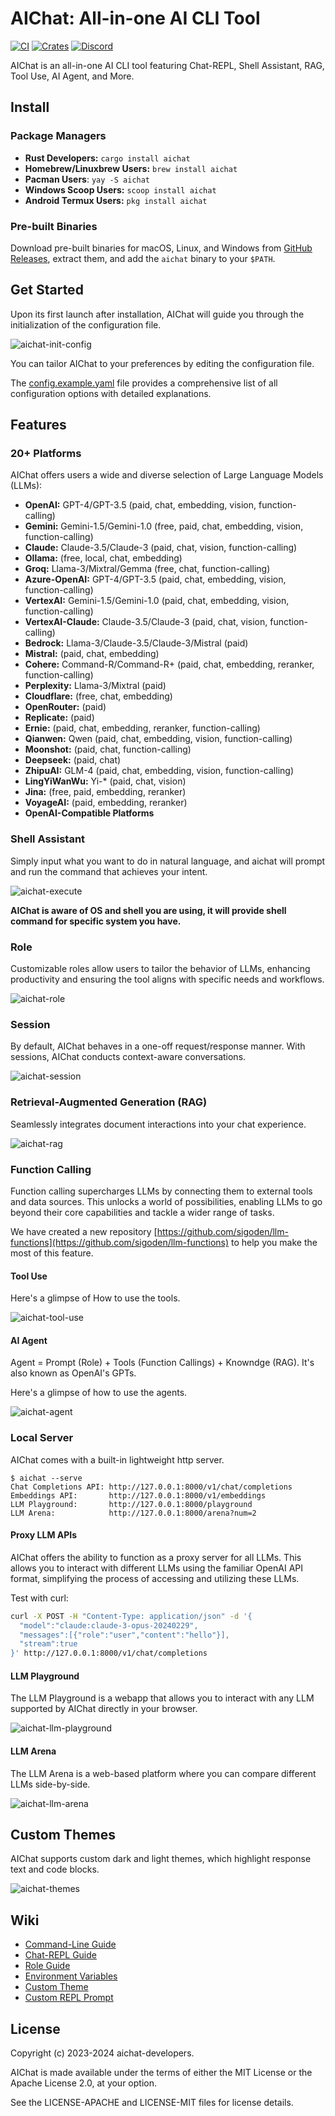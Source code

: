# AIChat: All-in-one AI CLI Tool

[![CI](https://github.com/sigoden/aichat/actions/workflows/ci.yaml/badge.svg)](https://github.com/sigoden/aichat/actions/workflows/ci.yaml)
[![Crates](https://img.shields.io/crates/v/aichat.svg)](https://crates.io/crates/aichat)
[![Discord](https://img.shields.io/discord/1226737085453701222?label=Discord)](https://discord.gg/mr3ZZUB9hG)

AIChat is an all-in-one AI CLI tool featuring Chat-REPL, Shell Assistant, RAG, Tool Use, AI Agent, and More.

## Install

### Package Managers

- **Rust Developers:** `cargo install aichat`
- **Homebrew/Linuxbrew Users:** `brew install aichat`
- **Pacman Users**: `yay -S aichat`
- **Windows Scoop Users:** `scoop install aichat`
- **Android Termux Users:** `pkg install aichat`

### Pre-built Binaries

Download pre-built binaries for macOS, Linux, and Windows from [GitHub Releases](https://github.com/sigoden/aichat/releases), extract them, and add the `aichat` binary to your `$PATH`.

## Get Started

Upon its first launch after installation, AIChat will guide you through the initialization of the configuration file.

![aichat-init-config](https://github.com/sigoden/aichat/assets/4012553/d83c4ac0-1693-4d3c-8a56-a6eabff4ca82)

You can tailor AIChat to your preferences by editing the configuration file.

The [config.example.yaml](https://github.com/sigoden/aichat/blob/main/config.example.yaml) file provides a comprehensive list of all configuration options with detailed explanations.

## Features

### 20+ Platforms

AIChat offers users a wide and diverse selection of Large Language Models (LLMs):

- **OpenAI:** GPT-4/GPT-3.5 (paid, chat, embedding, vision, function-calling)
- **Gemini:** Gemini-1.5/Gemini-1.0 (free, paid, chat, embedding, vision, function-calling)
- **Claude:** Claude-3.5/Claude-3 (paid, chat, vision, function-calling)
- **Ollama:** (free, local, chat, embedding)
- **Groq:** Llama-3/Mixtral/Gemma (free, chat, function-calling)
- **Azure-OpenAI:** GPT-4/GPT-3.5 (paid, chat, embedding, vision, function-calling)
- **VertexAI:** Gemini-1.5/Gemini-1.0 (paid, chat, embedding, vision, function-calling)
- **VertexAI-Claude:** Claude-3.5/Claude-3 (paid, chat, vision, function-calling)
- **Bedrock:** Llama-3/Claude-3.5/Claude-3/Mistral (paid)
- **Mistral:** (paid, chat, embedding)
- **Cohere:** Command-R/Command-R+ (paid, chat, embedding, reranker, function-calling)
- **Perplexity:** Llama-3/Mixtral (paid)
- **Cloudflare:** (free, chat, embedding)
- **OpenRouter:** (paid)
- **Replicate:** (paid)
- **Ernie:** (paid, chat, embedding, reranker, function-calling)
- **Qianwen:** Qwen (paid, chat, embedding, vision, function-calling)
- **Moonshot:** (paid, chat, function-calling)
- **Deepseek:** (paid, chat)
- **ZhipuAI:** GLM-4 (paid, chat, embedding, vision, function-calling)
- **LingYiWanWu:** Yi-* (paid, chat, vision)
- **Jina:**  (free, paid, embedding, reranker)
- **VoyageAI:**  (paid, embedding, reranker)
- **OpenAI-Compatible Platforms** 

### Shell Assistant

Simply input what you want to do in natural language, and aichat will prompt and run the command that achieves your intent.

![aichat-execute](https://github.com/sigoden/aichat/assets/4012553/f99bcd8f-26be-468f-a35e-197e65260f91)

**AIChat is aware of OS and shell you are using, it will provide shell command for specific system you have.**

### Role

Customizable roles allow users to tailor the behavior of LLMs, enhancing productivity and ensuring the tool aligns with specific needs and workflows.

![aichat-role](https://github.com/sigoden/aichat/assets/4012553/76004a01-3b29-4116-bbab-40b4978388f5)

### Session

By default, AIChat behaves in a one-off request/response manner.
With sessions, AIChat conducts context-aware conversations.

![aichat-session](https://github.com/sigoden/aichat/assets/4012553/1444c5c9-ea67-4ad2-80df-a76954e8cce0)

### Retrieval-Augmented Generation (RAG)

Seamlessly integrates document interactions into your chat experience.

![aichat-rag](https://github.com/sigoden/aichat/assets/4012553/6f3e5908-9c95-4d7d-aa9c-7e973ecf9354)

### Function Calling

Function calling supercharges LLMs by connecting them to external tools and data sources. This unlocks a world of possibilities, enabling LLMs to go beyond their core capabilities and tackle a wider range of tasks.

We have created a new repository [https://github.com/sigoden/llm-functions](https://github.com/sigoden/llm-functions) to help you make the most of this feature.

#### Tool Use

Here's a glimpse of How to use the tools.

![aichat-tool-use](https://github.com/sigoden/aichat/assets/4012553/c1b6b136-bbd3-4028-9b01-7d728390c0bf)

#### AI Agent

Agent = Prompt (Role) + Tools (Function Callings) + Knowndge (RAG). It's also known as OpenAI's GPTs.

Here's a glimpse of how to use the agents.

![aichat-agent](https://github.com/sigoden/aichat/assets/4012553/7308a423-2ee5-4847-be1b-a53538bc98dc)

### Local Server

AIChat comes with a built-in lightweight http server.

```
$ aichat --serve
Chat Completions API: http://127.0.0.1:8000/v1/chat/completions
Embeddings API:       http://127.0.0.1:8000/v1/embeddings
LLM Playground:       http://127.0.0.1:8000/playground
LLM Arena:            http://127.0.0.1:8000/arena?num=2
```

#### Proxy LLM APIs

AIChat offers the ability to function as a proxy server for all LLMs. This allows you to interact with different LLMs using the familiar OpenAI API format, simplifying the process of accessing and utilizing these LLMs.

Test with curl:

```sh
curl -X POST -H "Content-Type: application/json" -d '{
  "model":"claude:claude-3-opus-20240229",
  "messages":[{"role":"user","content":"hello"}], 
  "stream":true
}' http://127.0.0.1:8000/v1/chat/completions
```

#### LLM Playground

The LLM Playground is a webapp that allows you to interact with any LLM supported by AIChat directly in your browser.

![aichat-llm-playground](https://github.com/sigoden/aichat/assets/4012553/d2334c03-9a07-41a4-a326-e4ee37477ce3)

#### LLM Arena

The LLM Arena is a web-based platform where you can compare different LLMs side-by-side. 

![aichat-llm-arena](https://github.com/sigoden/aichat/assets/4012553/eb1eab0c-4685-4142-89c6-089714b4822c)

## Custom Themes

AIChat supports custom dark and light themes, which highlight response text and code blocks.

![aichat-themes](https://github.com/sigoden/aichat/assets/4012553/29fa8b79-031e-405d-9caa-70d24fa0acf8)

## Wiki

- [Command-Line Guide](https://github.com/sigoden/aichat/wiki/Command-Line-Guide)
- [Chat-REPL Guide](https://github.com/sigoden/aichat/wiki/Chat-REPL-Guide)
- [Role Guide](https://github.com/sigoden/aichat/wiki/Role-Guide)
- [Environment Variables](https://github.com/sigoden/aichat/wiki/Environment-Variables)
- [Custom Theme](https://github.com/sigoden/aichat/wiki/Custom-Theme)
- [Custom REPL Prompt](https://github.com/sigoden/aichat/wiki/Custom-REPL-Prompt)

## License

Copyright (c) 2023-2024 aichat-developers.

AIChat is made available under the terms of either the MIT License or the Apache License 2.0, at your option.

See the LICENSE-APACHE and LICENSE-MIT files for license details.